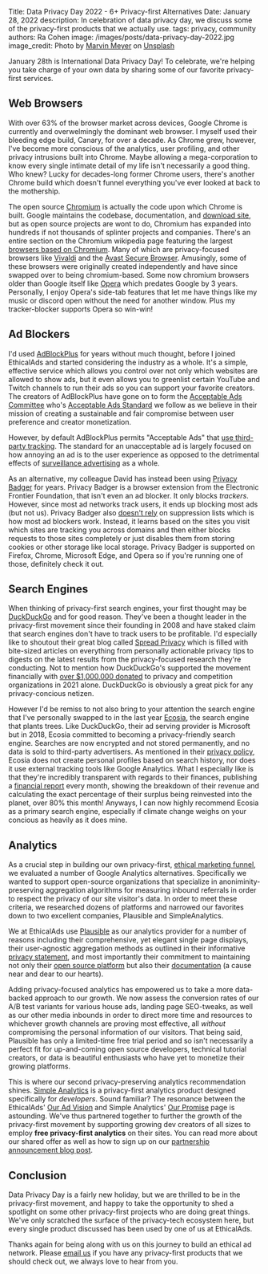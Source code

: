 Title: Data Privacy Day 2022 - 6+ Privacy-first Alternatives
Date: January 28, 2022
description: In celebration of data privacy day, we discuss some of the privacy-first products that we actually use.
tags: privacy, community
authors: Ra Cohen
image: /images/posts/data-privacy-day-2022.jpg
image_credit: <span>Photo by <a href="https://unsplash.com/@marvelous?utm_source=unsplash&utm_medium=referral&utm_content=creditCopyText">Marvin Meyer</a> on <a href="https://unsplash.com/?utm_source=unsplash&utm_medium=referral&utm_content=creditCopyText">Unsplash</a></span>

January 28th is International Data Privacy Day!
To celebrate, we're helping you take charge of your own data by sharing some of our favorite privacy-first services.

## Web Browsers

With over 63% of the browser market across devices,
Google Chrome is currently and overwelmingly the dominant web browser.
I myself used their bleeding edge build, Canary, for over a decade.
As Chrome grew, however, I've become more conscious of the analytics, user profiling,
and other privacy intrusions built into Chrome.
Maybe allowing a mega-corporation to know every single intimate detail of my life
isn't necessarily a good thing. Who knew?
Lucky for decades-long former Chrome users, there's another Chrome build which doesn't funnel
everything you've ever looked at back to the mothership.

The open source [Chromium](https://www.chromium.org/Home/) is actually the code upon which Chrome is built.
Google maintains the codebase, documentation, and [download site](https://download-chromium.appspot.com/),
but as open source projects are wont to do,
Chromium has expanded into hundreds if not thousands of splinter projects and companies.
There's an entire section on the Chromium wikipedia page featuring the largest [browsers based on Chromium](https://en.wikipedia.org/wiki/Chromium_(web_browser)#Browsers_based_on_Chromium).
Many of which are privacy-focused browsers like [Vivaldi](https://vivaldi.com/) and the [Avast Secure Browser](https://www.avast.com/secure-browser).
Amusingly, some of these browsers were originally created independently and have since swapped over to being chromium-based.
Some now chromium browsers older than Google itself like [Opera](https://www.opera.com/) which predates Google by 3 years.
Personally, I enjoy Opera's side-tab features that let me have things like my music
or discord open without the need for another window.
Plus my tracker-blocker supports Opera so win-win!


## Ad Blockers

I'd used [AdBlockPlus](https://adblockplus.org/) for years without much thought,
before I joined EthicalAds and started considering the industry as a whole.
It's a simple, effective service which allows you control over not only which websites are allowed to show ads,
but it even allows you to greenlist certain YouTube and Twitch channels to run their ads
so you can support your favorite creators.
The creators of AdBlockPlus have gone on to form the [Acceptable Ads Committee](https://acceptableads.com/about/)
who's [Acceptable Ads Standard](https://acceptableads.com/standard/) we follow
as we believe in their mission of creating a sustainable and fair compromise between user preference and creator monetization.

However, by default AdBlockPlus permits "Acceptable Ads" that [use third-party tracking](https://help.getadblock.com/support/solutions/articles/6000224547-about-acceptable-ads-and-third-party-tracking/).
The standard for an unacceptable ad is largely focused on how annoying an ad is to the user experience
as opposed to the detrimental effects of [surveillance advertising](https://www.ethicalads.io/surveillance-advertising/?ref=data-privacy-day-2022) as a whole.

As an alternative, my colleague David has instead been using [Privacy Badger](https://privacybadger.org/) for years.
Privacy Badger is a browser extension from the Electronic Frontier Foundation, that isn't even an ad blocker.
It only blocks *trackers*.
However, since most ad networks track users, it ends up blocking most ads (but not us).
Privacy Badger also [doesn't rely](https://privacybadger.org/#How-does-Privacy-Badger-work) on suppression lists which is how most ad blockers work.
Instead, it learns based on the sites you visit which sites are tracking you across domains and then
either blocks requests to those sites completely or just disables them from storing cookies or other storage like local storage.
Privacy Badger is supported on Firefox, Chrome, Microsoft Edge, and Opera so if you're running one of those, definitely check it out.


## Search Engines

When thinking of privacy-first search engines,
your first thought may be [DuckDuckGo](https://duckduckgo.com/) and for good reason.
They've been a thought leader in the privacy-first movement since their founding in 2008 and
have staked claim that search engines don't have to track users to be profitable.
I'd especially like to shoutout their great blog called [Spread Privacy](https://spreadprivacy.com/) which is filled with
bite-sized articles on everything from personally actionable privacy tips
to digests on the latest results from the privacy-focused research they're conducting.
Not to mention how DuckDuckGo's supported the movement financially with [over $1,000,000 donated](https://spreadprivacy.com/2021-duckduckgo-donations/)
to privacy and competition organizations in 2021 alone.
DuckDuckGo is obviously a great pick for any privacy-concious netizen.

However I'd be remiss to not also bring to your attention the search engine that
I've personally swapped to in the last year [Ecosia](https://www.ecosia.org/),
the search engine that plants trees.
Like DuckDuckGo, their ad serving provider is Microsoft but
in 2018, Ecosia committed to becoming a privacy-friendly search engine.
Searches are now encrypted and not stored permanently,
and no data is sold to third-party advertisers.
As mentioned in their [privacy policy](https://info.ecosia.org/privacy),
Ecosia does not create personal profiles based on search history,
nor does it use external tracking tools like Google Analytics.
What I especially like is that they're incredibly transparent with regards to their finances,
publishing a [financial report](https://blog.ecosia.org/ecosia-financial-reports-tree-planting-receipts/) every month,
showing the breakdown of their revenue and
calculating the exact percentage of their surplus being reinvested into the planet,
over 80% this month!
Anyways, I can now highly recommend Ecosia as a primary search engine,
especially if climate change weighs on your concious as heavily as it does mine.

## Analytics

As a crucial step in building our own privacy-first, [ethical marketing funnel](https://www.ethicalads.io/blog/2021/10/building-an-ethical-marketing-funnel/?ref=data-privacy-day-2022),
we evaluated a number of Google Analytics alternatives.
Specifically we wanted to support open-source organizations
that specialize in anoniminity-preserving aggregation algorithms
for measuring inbound referrals in order to respect the privacy of our site visitor's data.
In order to meet these criteria, we researched dozens of platforms and
narrowed our favorites down to two excellent companies,
Plausible and SimpleAnalytics.

We at EthicalAds use [Plausible](https://plausible.io/) as our analytics provider
for a number of reasons including their comprehensive, yet elegant single page displays,
their user-agnostic aggregation methods as outlined in their informative [privacy statement](https://plausible.io/privacy-focused-web-analytics),
and most importantly their commitment to maintaining not only their [open source platform](https://plausible.io/open-source-website-analytics)
but also their [documentation](https://plausible.io/docs) (a cause near and dear to our hearts).

Adding privacy-focused analytics has empowered us to take a more data-backed approach to our growth.
We now assess the conversion rates of our A/B test variants for various house ads, landing page SEO-tweaks, as well as our other media inbounds
in order to direct more time and resources to whichever growth channels are proving most effective,
all *without* compromising the personal information of our visitors.
That being said, Plausible has only a limited-time free trial period and so isn't necessarily a perfect fit for
up-and-coming open source developers, technical tutorial creators, or data is beautiful enthusiasts who have yet to monetize their growing platforms.

This is where our second privacy-preserving analytics recommendation shines.
[Simple Analytics](https://simpleanalytics.com/?ref=ethicalads-blog) is a privacy-first analytics product designed specifically for *developers*. Sound familiar?
The resonance between the EthicalAds' [Our Ad Vision](https://www.ethicalads.io/advertising-vision/?ref=data-privacy-day-2022) and
Simple Analytics' [Our Promise](https://simpleanalytics.com/our-promise) page is astounding.
We've thus partnered together to further the growth of the privacy-first movement
by supporting growing dev creators of all sizes to employ **free privacy-first analytics** on their sites.
You can read more about our shared offer as well as how to sign up on our [partnership announcement blog post](https://www.ethicalads.io/blog/2021/11/ethicalads-providing-free-analytics-with-simple-analytics/?ref=data-privacy-day-2022).


## Conclusion

Data Privacy Day is a fairly new holiday,
but we are thrilled to be in the privacy-first movement,
and happy to take the opportunity to shed a spotlight on some other privacy-first projects who are doing great things.
We've only scratched the surface of the privacy-tech ecosystem here,
but every single product discussed has been used by one of us at EthicalAds.



Thanks again for being along with us on this journey to build an ethical ad network.
Please [email us](mailto:ads@ethicalads.io) if you have any privacy-first products that we should check out,
we always love to hear from you.
